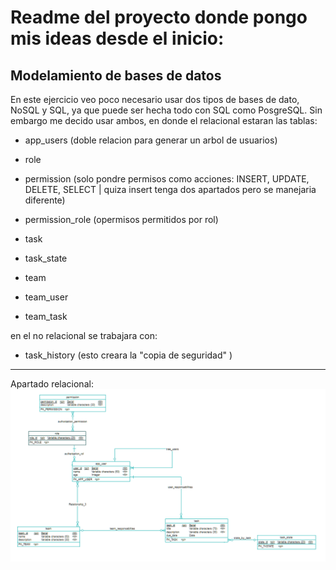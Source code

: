 # Readme del proyecto donde pongo mis ideas desde el inicio: 

## Modelamiento de bases de datos
En este ejercicio veo poco necesario usar dos tipos de bases de dato, NoSQL y SQL, ya que puede ser hecha todo con SQL como PosgreSQL. 
Sin embargo me decido usar ambos, en donde el relacional estaran las tablas: 
- app_users (doble relacion para generar un arbol de usuarios)
- role
- permission (solo pondre permisos como acciones: INSERT, UPDATE, DELETE, SELECT | quiza insert tenga dos apartados pero se manejaria diferente)
- permission_role (opermisos permitidos por rol)

- task
- task_state

- team
- team_user
- team_task

en el no relacional se trabajara con: 
- task_history (esto creara la "copia de seguridad" )

--- 
Apartado relacional: 
![alt text](./md_image/image.png)